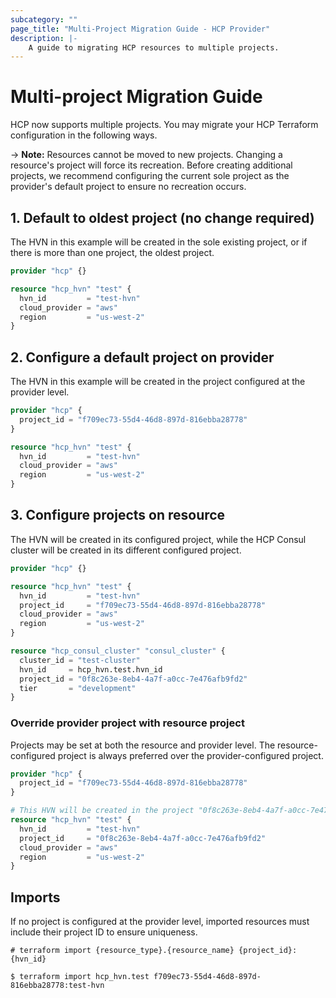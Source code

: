 ```yaml
---
subcategory: ""
page_title: "Multi-Project Migration Guide - HCP Provider"
description: |-
    A guide to migrating HCP resources to multiple projects.
---
```


# Multi-project Migration Guide

HCP now supports multiple projects. You may migrate your HCP Terraform configuration in the following ways.

-> **Note:** Resources cannot be moved to new projects. Changing a resource's project will force its recreation. Before creating additional projects, we recommend configuring the current sole project as the provider's default project to ensure no recreation occurs.

## 1. Default to oldest project (no change required)

The HVN in this example will be created in the sole existing project, or if there is more than one project, the oldest project.

```terraform
provider "hcp" {}

resource "hcp_hvn" "test" {
  hvn_id         = "test-hvn"
  cloud_provider = "aws"
  region         = "us-west-2"
}
```

## 2. Configure a default project on provider

The HVN in this example will be created in the project configured at the provider level.

```terraform
provider "hcp" {
  project_id = "f709ec73-55d4-46d8-897d-816ebba28778"
}

resource "hcp_hvn" "test" {
  hvn_id         = "test-hvn"
  cloud_provider = "aws"
  region         = "us-west-2"
}
```

## 3. Configure projects on resource

The HVN will be created in its configured project, while the HCP Consul cluster will be created in its different configured project.

```terraform
provider "hcp" {}

resource "hcp_hvn" "test" {
  hvn_id         = "test-hvn"
  project_id     = "f709ec73-55d4-46d8-897d-816ebba28778"
  cloud_provider = "aws"
  region         = "us-west-2"
}

resource "hcp_consul_cluster" "consul_cluster" {
  cluster_id = "test-cluster"
  hvn_id     = hcp_hvn.test.hvn_id
  project_id = "0f8c263e-8eb4-4a7f-a0cc-7e476afb9fd2"
  tier       = "development"
}
```

### Override provider project with resource project

Projects may be set at both the resource and provider level. The resource-configured project is always preferred over the provider-configured project.

```terraform
provider "hcp" {
  project_id = "f709ec73-55d4-46d8-897d-816ebba28778"
}

# This HVN will be created in the project "0f8c263e-8eb4-4a7f-a0cc-7e476afb9fd2"
resource "hcp_hvn" "test" {
  hvn_id         = "test-hvn"
  project_id     = "0f8c263e-8eb4-4a7f-a0cc-7e476afb9fd2"
  cloud_provider = "aws"
  region         = "us-west-2"
}
```

## Imports

If no project is configured at the provider level, imported resources must include their project ID to ensure uniqueness.

```shell
# terraform import {resource_type}.{resource_name} {project_id}:{hvn_id}

$ terraform import hcp_hvn.test f709ec73-55d4-46d8-897d-816ebba28778:test-hvn
```